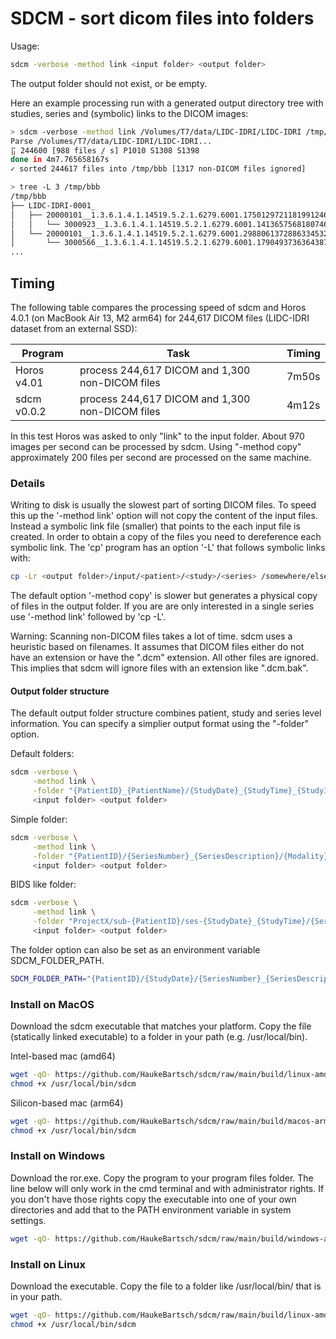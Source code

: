 # SDCM - sort dicom files into folders

Usage:

```bash
sdcm -verbose -method link <input folder> <output folder>
```

The output folder should not exist, or be empty.

Here an example processing run with a generated output directory tree with studies, series and (symbolic) links to the DICOM images:

```bash
> sdcm -verbose -method link /Volumes/T7/data/LIDC-IDRI/LIDC-IDRI /tmp/bbb
Parse /Volumes/T7/data/LIDC-IDRI/LIDC-IDRI...
⣯ 244600 [988 files / s] P1010 S1308 S1398
done in 4m7.765658167s 
✓ sorted 244617 files into /tmp/bbb [1317 non-DICOM files ignored]

> tree -L 3 /tmp/bbb
/tmp/bbb
├── LIDC-IDRI-0001_
│   ├── 20000101__1.3.6.1.4.1.14519.5.2.1.6279.6001.175012972118199124641098335511
│   │   └── 3000923__1.3.6.1.4.1.14519.5.2.1.6279.6001.141365756818074696859567662357
│   └── 20000101__1.3.6.1.4.1.14519.5.2.1.6279.6001.298806137288633453246975630178
│       └── 3000566__1.3.6.1.4.1.14519.5.2.1.6279.6001.179049373636438705059720603192
...
```

## Timing

The following table compares the processing speed of sdcm and Horos 4.0.1 (on MacBook Air 13, M2 arm64) for 244,617 DICOM files (LIDC-IDRI dataset from an external SSD):

| Program | Task | Timing |
| --- | --- | --- |
| Horos v4.01 | process 244,617 DICOM and 1,300 non-DICOM files | 7m50s |
| sdcm v0.0.2 | process 244,617 DICOM and 1,300 non-DICOM files  | 4m12s |

In this test Horos was asked to only "link" to the input folder. About 970 images per second can be processed by sdcm. Using "-method copy" approximately 200 files per second are processed on the same machine.


### Details

Writing to disk is usually the slowest part of sorting DICOM files. To speed this up the '-method link' option will not copy the content of the input files. Instead a symbolic link file (smaller) that points to the each input file is created. In order to obtain a copy of the files you need to dereference each symbolic link. The 'cp' program has an option '-L' that follows symbolic links with:

```bash
cp -Lr <output folder>/input/<patient>/<study>/<series> /somewhere/else/
```

The default option '-method copy' is slower but generates a physical copy of files in the output folder. If you are are only interested in a single series use '-method link' followed by 'cp -L'. 

Warning: Scanning non-DICOM files takes a lot of time. sdcm uses a heuristic based on filenames. It assumes that DICOM files either do not have an extension or have the ".dcm" extension. All other files are ignored. This implies that sdcm will ignore files with an extension like ".dcm.bak".

#### Output folder structure

The default output folder structure combines patient, study and series level information. You can specify a simplier output format using the "-folder" option.

Default folders:

```bash
sdcm -verbose \
     -method link \
     -folder "{PatientID}_{PatientName}/{StudyDate}_{StudyTime}_{StudyInstanceUID}/{SeriesNumber}_{SeriesDescription}_{SeriesInstanceUID}/{Modality}_{SOPInstanceUID}.dcm" \
     <input folder> <output folder>
```

Simple folder:

```bash
sdcm -verbose \
     -method link \
     -folder "{PatientID}/{SeriesNumber}_{SeriesDescription}/{Modality}_{counter}.dcm" \
     <input folder> <output folder>
```

BIDS like folder:

```bash
sdcm -verbose \
     -method link \
     -folder "ProjectX/sub-{PatientID}/ses-{StudyDate}_{StudyTime}/{SeriesNumber}_{SeriesDescription}/{Modality}_{counter}.dcm" \
     <input folder> <output folder>
```

The folder option can also be set as an environment variable SDCM_FOLDER_PATH.

```bash
SDCM_FOLDER_PATH="{PatientID}/{StudyDate}/{SeriesNumber}_{SeriesDescription}/{Modality}_{counter}.dcm" sdcm -verbose -method link <input folder> <output folder>
```

### Install on MacOS

Download the sdcm executable that matches your platform. Copy the file (statically linked executable) to a folder in your path (e.g. /usr/local/bin).


Intel-based mac (amd64)

```bash
wget -qO- https://github.com/HaukeBartsch/sdcm/raw/main/build/linux-amd64/sdcm > /usr/local/bin/sdcm
chmod +x /usr/local/bin/sdcm
```

Silicon-based mac (arm64)

```bash
wget -qO- https://github.com/HaukeBartsch/sdcm/raw/main/build/macos-arm64/sdcm > /usr/local/bin/sdcm
chmod +x /usr/local/bin/sdcm
```


### Install on Windows

Download the ror.exe. Copy the program to your program files folder. The line below will only work in the cmd terminal and with administrator rights. If you don't have those rights copy the executable into one of your own directories and add that to the PATH environment variable in system settings.

```bash
wget -qO- https://github.com/HaukeBartsch/sdcm/raw/main/build/windows-amd64/sdcm.exe > %ProgramFiles%/sdcm.exe
```

### Install on Linux

Download the executable. Copy the file to a folder like /usr/local/bin/ that is in your path.

```bash
wget -qO- https://github.com/HaukeBartsch/sdcm/raw/main/build/linux-amd64/sdcm > /usr/local/bin/sdcm
chmod +x /usr/local/bin/sdcm
```
